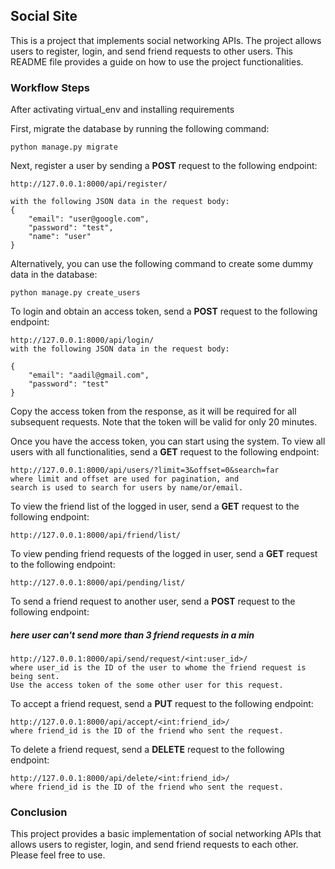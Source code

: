 ## Social Site
This is a project that implements social networking APIs. The project allows users to register, login, and send friend requests to other users. This README file provides a guide on how to use the project functionalities.

### Workflow Steps
After activating virtual_env and installing requirements

First, migrate the database by running the following command:

```
python manage.py migrate
```

Next, register a user by sending a **POST** request to the following endpoint:

```
http://127.0.0.1:8000/api/register/

with the following JSON data in the request body:
{
    "email": "user@google.com",
    "password": "test",
    "name": "user"
}
```

Alternatively, you can use the following command to create some dummy data in the database:

```
python manage.py create_users
```


To login and obtain an access token, send a **POST** request to the following endpoint:

```
http://127.0.0.1:8000/api/login/
with the following JSON data in the request body:

{
    "email": "aadil@gmail.com",
    "password": "test"
}
```

Copy the access token from the response, as it will be required for all subsequent requests. Note that the token will be valid for only 20 minutes.

Once you have the access token, you can start using the system. To view all users with all functionalities, send a **GET** request to the following endpoint:

```
http://127.0.0.1:8000/api/users/?limit=3&offset=0&search=far
where limit and offset are used for pagination, and 
search is used to search for users by name/or/email.
```

To view the friend list of the logged in user, send a **GET** request to the following endpoint:

```
http://127.0.0.1:8000/api/friend/list/
```


To view pending friend requests of the logged in user, send a **GET** request to the following endpoint:
```
http://127.0.0.1:8000/api/pending/list/
```

To send a friend request to another user, send a **POST** request to the following endpoint:

##### here user can't send more than 3 friend requests in a min

```
http://127.0.0.1:8000/api/send/request/<int:user_id>/
where user_id is the ID of the user to whome the friend request is being sent. 
Use the access token of the some other user for this request.
```

To accept a friend request, send a **PUT** request to the following endpoint:
```
http://127.0.0.1:8000/api/accept/<int:friend_id>/
where friend_id is the ID of the friend who sent the request.
```

To delete a friend request, send a **DELETE** request to the following endpoint:
```
http://127.0.0.1:8000/api/delete/<int:friend_id>/
where friend_id is the ID of the friend who sent the request.
```

### Conclusion
This project provides a basic implementation of social networking APIs that allows users to register, login, and send friend requests to each other. Please feel free to use.
